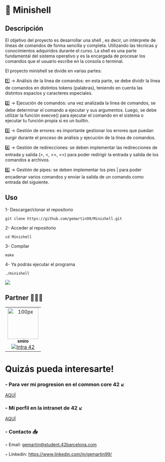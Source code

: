 # 🐚 Minishell

## Descripción

El objetivo del proyecto es desarrollar una shell , es decir, un intérprete de líneas de comandos de forma sencilla y completa. Utilizando las técnicas y conocimientos adquiridos durante el curso. 
La shell es una parte fundamental del sistema operativo y es la encargada de procesar los comandos que el usuario escribe en la consola o terminal.

El proyecto minishell se divide en varias partes:

1️⃣ → Análisis de la línea de comandos: en esta parte, se debe dividir la línea de comandos en distintos tokens (palabras), teniendo en cuenta las distintos espacios y caracteres especiales.

2️⃣ → Ejecución de comandos: una vez analizada la línea de comandos, se debe determinar el comando a ejecutar y sus argumentos. Luego, se debe utilizar la función execve() para ejecutar el comando en el sistema o ejecutar tu función propia si es un builtin.

3️⃣ → Gestión de errores: es importante gestionar los errores que puedan surgir durante el proceso de análisis y ejecución de la línea de comandos.

4️⃣ → Gestión de redirecciones: se deben implementar las redirecciones de entrada y salida (>, <, >>, <<) para poder redirigir la entrada y salida de los comandos a archivos.

5️⃣ → Gestión de pipes: se deben implementar los pies | para poder encadenar varios comandos y enviar la salida de un comando como entrada del siguiente.

## Uso

1- Descargar/clonar el repositorio

```git clone https://github.com/gemartin99/Minishell.git```

2- Acceder al repositorio

```cd Minishell```

3- Compilar

```make```

4- Ya podrás ejecutar el programa

```./minishell```

![](https://github.com/gemartin99/Minishell/blob/master/minishell.gif)

## Partner 👨🏻‍💻

<table>
  <tr>
    <td align="center"><a href="https://github.com/sebamiro/"><img src="https://avatars.githubusercontent.com/u/88943673?v=4" width="100px;" alt="100px"/><br /><sub><b>smiro</b></sub></a><br /><a href="https://profile.intra.42.fr/users/smiro" title="Intra 42"><img src="https://img.shields.io/badge/Barcelona-FFFFFF?style=plastic&logo=42&logoColor=000000" alt="Intra 42"/></a></td>
  </tr>
</table>


# Quizás pueda interesarte!

### - Para ver mi progresion en el common core 42 ↙️

[AQUÍ](https://github.com/gemartin99/42cursus)

### - Mi perfil en la intranet de 42 ↙️
[AQUÍ](https://profile.intra.42.fr/users/gemartin)

### - Contacto 📥

◦ Email: gemartin@student.42barcelona.com

◦ Linkedin: https://www.linkedin.com/in/gemartin99/
